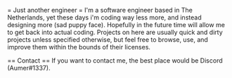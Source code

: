 = Just another engineer =
I'm a software engineer based in The Netherlands, yet these days i'm coding way less more, and instead designing more (sad puppy face). Hopefully in the future time will allow me to get back into actual coding. Projects on here are usually quick and dirty projects unless specified otherwise, but feel free to browse, use, and improve them within the bounds of their licenses.

== Contact ==
If you want to contact me, the best place would be Discord (Aumer#1337).
